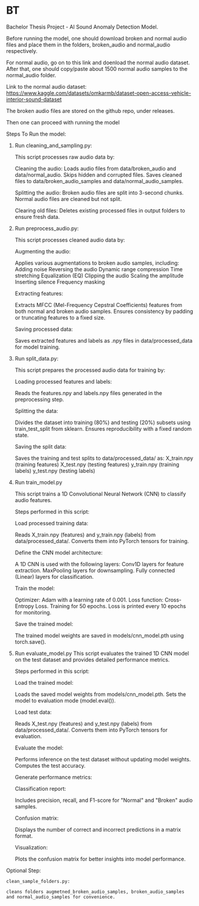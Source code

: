 # BT
Bachelor Thesis Project - AI Sound Anomaly Detection Model.

Before running the model, one should download broken and normal audio files and place them in the folders, broken_audio and normal_audio respectively.

For normal audio, go on to this link and doenload the normal audio dataset. After that, one should copy/paste about 1500 normal audio samples to the normal_audio folder. 

Link to the normal audio dataset: https://www.kaggle.com/datasets/omkarmb/dataset-open-access-vehicle-interior-sound-dataset

The broken audio files are stored on the github repo, under releases.

Then one can proceed with running the model

Steps To Run the model:

1. Run cleaning_and_sampling.py:
    
    This script processes raw audio data by:
    
    Cleaning the audio:
    Loads audio files from data/broken_audio and data/normal_audio.
    Skips hidden and corrupted files.
    Saves cleaned files to data/broken_audio_samples and data/normal_audio_samples.
    
    Splitting the audio:
    Broken audio files are split into 3-second chunks.
    Normal audio files are cleaned but not split.
    
    Clearing old files:
    Deletes existing processed files in output folders to ensure fresh data.

2. Run preprocess_audio.py:
    
    This script processes cleaned audio data by:

    Augmenting the audio:

    Applies various augmentations to broken audio samples, including:
    Adding noise
    Reversing the audio
    Dynamic range compression
    Time stretching
    Equalization (EQ)
    Clipping the audio
    Scaling the amplitude
    Inserting silence
    Frequency masking

    Extracting features:

    Extracts MFCC (Mel-Frequency Cepstral Coefficients) features from both normal and broken audio samples.
    Ensures consistency by padding or truncating features to a fixed size.
    
    Saving processed data:

    Saves extracted features and labels as .npy files in data/processed_data for model training.

3. Run split_data.py:
    
    This script prepares the processed audio data for training by:

    Loading processed features and labels:

    Reads the features.npy and labels.npy files generated in the preprocessing step.
    
    Splitting the data:

    Divides the dataset into training (80%) and testing (20%) subsets using train_test_split from sklearn.
    Ensures reproducibility with a fixed random state.
    
    Saving the split data:

    Saves the training and test splits to data/processed_data/ as:
        X_train.npy (training features)
        X_test.npy (testing features)
        y_train.npy (training labels)
        y_test.npy (testing labels)

4. Run train_model.py
    
    This script trains a 1D Convolutional Neural Network (CNN) to classify audio features.

    Steps performed in this script:

    Load processed training data:

    Reads X_train.npy (features) and y_train.npy (labels) from data/processed_data/.
    Converts them into PyTorch tensors for training.
    
    Define the CNN model architecture:

    A 1D CNN is used with the following layers:
    Conv1D layers for feature extraction.
    MaxPooling layers for downsampling.
    Fully connected (Linear) layers for classification.
    
    Train the model:

    Optimizer: Adam with a learning rate of 0.001.
    Loss function: Cross-Entropy Loss.
    Training for 50 epochs.
    Loss is printed every 10 epochs for monitoring.
    
    Save the trained model:

    The trained model weights are saved in models/cnn_model.pth using torch.save().

5. Run evaluate_model.py
    This script evaluates the trained 1D CNN model on the test dataset and provides detailed performance metrics.

    Steps performed in this script:

    Load the trained model:

    Loads the saved model weights from models/cnn_model.pth.
    Sets the model to evaluation mode (model.eval()).
    
    Load test data:

    Reads X_test.npy (features) and y_test.npy (labels) from data/processed_data/.
    Converts them into PyTorch tensors for evaluation.
    
    Evaluate the model:

    Performs inference on the test dataset without updating model weights.
    Computes the test accuracy.
    
    Generate performance metrics:

    Classification report:
    
    Includes precision, recall, and F1-score for "Normal" and "Broken" audio samples.
    
    Confusion matrix:
    
    Displays the number of correct and incorrect predictions in a matrix format.
    
    Visualization:
    
    Plots the confusion matrix for better insights into model performance.

Optional Step:
    
    clean_sample_folders.py:

    cleans folders augmetned_broken_audio_samples, broken_audio_samples and normal_audio_samples for convenience.